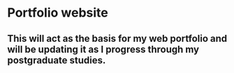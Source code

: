 # Portfolio website

## This will act as the basis for my web portfolio and will be updating it as I progress through my postgraduate studies. 